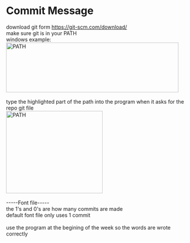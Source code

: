 # Commit Message
download git form https://git-scm.com/download/ <br>
make sure git is in your PATH<br>
windows example: <br>
<img src="https://media.discordapp.net/attachments/542526737075011629/812539947290460191/unknown.png" alt="PATH" width="469.5" height="136.5"> 
<br>
<br>
type the highlighted part of the path into the program when it asks for the repo git file <br>
<img src="https://cdn.discordapp.com/attachments/542526737075011629/812600158105370624/unknown.png" alt="PATH" width="262.5" height="225"> 
<br>
<br>
-----Font file----- <br>
the 1's and 0's are how many commits are made <br>
default font file only uses 1 commit <br>
<br>
use the program at the begining of the week so the words are wrote correctly
